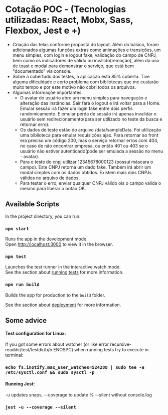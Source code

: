# Cotação POC - (Tecnologias utilizadas: React, Mobx, Sass, Flexbox, Jest e +)

* Criação das telas conforme proposta do layout. Além do básico, foram adicionados algumas funções extras como animações e transições,
um menu simples, com login e logout fake, validação do campo de CNPJ, bem como os indicadores de válido ou inválido(remoção),
além do uso de toast e modal para demonstrar o serviço, que está bem "documentado" via console.
* Sobre a cobertudo dos testes, a aplicação está 85% coberta. Tive alguma dificuldade e certo problema com bibliotecas que me custarão muito tempo e por este motivo não cobri todos os arquivos.
* Algumas informaçõe importantes:
  + O avatar do usuário abre um menu simples para navegação e alteração das instâncias. Sair faŕa o logout e
  irá voltar para a Home. Emular sessão irá fazer um login fake entre dois perfis randomicamente. E emular perda de sessão 
  irá apenas invalidar o usuário sem redirecionamento(para ser utilizado no teste da busca e retornar erro).
  + Os dados de teste estão do arquivo /data/sampleData. Foi utilização uma biblioteca para emular requisições ajax. Para retornar 
  ao front era preciso um código 200, mas o serviço retornar erros com 404, no caso de não encontrar empresa, ou então 401 ou 403
  se o usuário não estiver autenticado(pode ser emulada a sessão no menu - avatar).
  + Para o teste do cnpj utilizar 12345678000123 (possui máscara o campo). Este CNPJ retorna um dado fake. Também irá abrir um modal 
  simples com os dados obtidos. Existem mais dois CNPJs válidos no arquivo de dados.
  + Para testar o erro, enviar qualquer CNPJ válido ois o campo valida o mesmo para liberar o botão OK.
  

## Available Scripts

In the project directory, you can run:

### `npm start`

Runs the app in the development mode.<br>
Open [http://localhost:3000](http://localhost:3000) to view it in the browser.

### `npm test`

Launches the test runner in the interactive watch mode.<br>
See the section about [running tests](https://facebook.github.io/create-react-app/docs/running-tests) for more information.

### `npm run build`

Builds the app for production to the `build` folder.<br>

See the section about [deployment](https://facebook.github.io/create-react-app/docs/deployment) for more information.

## Some advice

#### Test configuration for Linux:

If you got some errors about watcher (or like error recursive-readdir/test/testdir/b/b ENOSPC) when running tests try to execute in terminal:

### `echo fs.inotify.max_user_watches=524288 | sudo tee -a /etc/sysctl.conf && sudo sysctl -p`

#### Running Jest:
-u updates snaps, --coverage to update % --silent without console.log
### `jest -u --coverage --silent`




